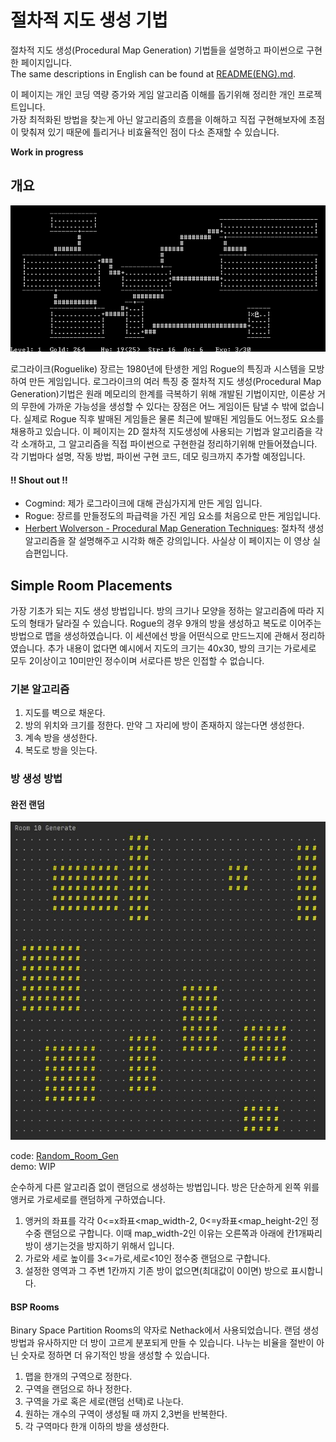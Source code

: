 # 절차적 지도 생성 기법

절차적 지도 생성(Procedural Map Generation) 기법들을 설명하고 파이썬으로 구현한 페이지입니다.  
The same descriptions in English can be found at  [README(ENG).md](README(Eng).md).  

이 페이지는 개인 코딩 역량 증가와 게임 알고리즘 이해를 돕기위해 정리한 개인 프로젝트입니다.  
가장 최적화된 방법을 찾는게 아닌 알고리즘의 흐름을 이해하고 직접 구현해보자에 초점이 맞춰져 있기 때문에 틀리거나 비효율적인 점이 다소 존재할 수 있습니다.
  

**Work in progress**

## 개요
![로그](images/로그.png)

로그라이크(Roguelike) 장르는 1980년에 탄생한 게임 Rogue의 특징과 시스템을 모방하여 만든 게임입니다. 
로그라이크의 여러 특징 중 절차적 지도 생성(Procedural Map Generation)기법은 원래 메모리의 한계를 극복하기 위해 개발된 기법이지만,
이론상 거의 무한에 가까운 가능성을 생성할 수 있다는 장점은 어느 게임이든 탐낼 수 밖에 없습니다.
실제로 Rogue 직후 발매된 게임들은 물론 최근에 발매된 게임들도 어느정도 요소를 채용하고 있습니다.
이 페이지는 2D 절차적 지도생성에 사용되는 기법과 알고리즘을 각각 소개하고, 그 알고리즘을 직접 파이썬으로 구현한걸 정리하기위해 만들어졌습니다.
각 기법마다 설명, 작동 방법, 파이썬 구현 코드, 데모 링크까지 추가할 예정입니다.

#### !! Shout out !!
- Cogmind: 제가 로그라이크에 대해 관심가지게 만든 게임 입니다.
- Rogue: 장르를 만들정도의 파급력을 가진 게임 요소를 처음으로 만든 게임입니다.
- [Herbert Wolverson - Procedural Map Generation Techniques](https://www.youtube.com/watch?v=TlLIOgWYVpI): 절차적 생성 알고리즘을 잘 설명해주고 시각화 해준 강의입니다. 사실상 이 페이지는 이 영상 실습편입니다.  

## Simple Room Placements

가장 기초가 되는 지도 생성 방법입니다. 방의 크기나 모양을 정하는 알고리즘에 따라 지도의 형태가 달라질 수 있습니다. Rogue의 경우 9개의 방을 생성하고 복도로 이어주는 방법으로 맵을 생성하였습니다.
이 세션에선 방을 어떤식으로 만드느지에 관해서 정리하였습니다. 추가 내용이 없다면 예시에서 지도의 크기는 40x30, 방의 크기는 가로세로 모두 2이상이고 10미만인 정수이며 서로다른 방은 인접할 수 없습니다.
 
### 기본 알고리즘
1. 지도를 벽으로 채운다.
2. 방의 위치와 크기를 정한다. 만약 그 자리에 방이 존재하지 않는다면 생성한다.
3. 계속 방을 생성한다.
4. 복도로 방을 잇는다.

### 방 생성 방법
#### 완전 랜덤
![완전 랜덤](images/Random_Room_Gen.JPG)

code: [Random_Room_Gen](Random_Room_Gen.py)  
demo: WIP  

순수하게 다른 알고리즘 없이 랜덤으로 생성하는 방법입니다. 방은 단순하게 왼쪽 위를 앵커로 가로세로를 랜덤하게 구하였습니다.
1. 앵커의 좌표를 각각 0<=x좌표<map_width-2, 0<=y좌표<map_height-2인 정수중 랜덤으로 구합니다. 이때 map_width-2인 이유는 오른쪽과 아래에 칸1개짜리 방이 생기는것을 방지하기 위해서 입니다.
2. 가로와 세로 높이를 3<=가로,세로<10인 정수중 랜덤으로 구합니다.
3. 설정한 영역과 그 주변 1칸까지 기존 방이 없으면(최대값이 0이면) 방으로 표시합니다.

#### BSP Rooms
Binary Space Partition Rooms의 약자로 Nethack에서 사용되었습니다. 랜덤 생성 방법과 유사하지만 더 방이 고르게 분포되게 만들 수 있습니다.
나누는 비율을 절반이 아닌 숫자로 정하면 더 유기적인 방을 생성할 수 있습니다.
1. 맵을 한개의 구역으로 정한다.
2. 구역을 랜덤으로 하나 정한다.
3. 구역을 가로 혹은 세로(랜덤 선택)로 나눈다.
4. 원하는 개수의 구역이 생성될 때 까지 2,3번을 반복한다.
5. 각 구역마다 한개 이하의 방을 생성한다.





